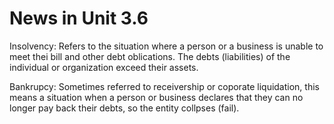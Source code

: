 # News in Unit 3.6

Insolvency: Refers to the situation where a person or a business is unable to meet thei bill and other debt oblications. The debts (liabilities) of the individual or organization exceed their assets.

Bankrupcy: Sometimes referred to receivership or coporate liquidation, this means a situation when a person or business declares that they can no longer pay back their debts, so the entity collpses (fail).

